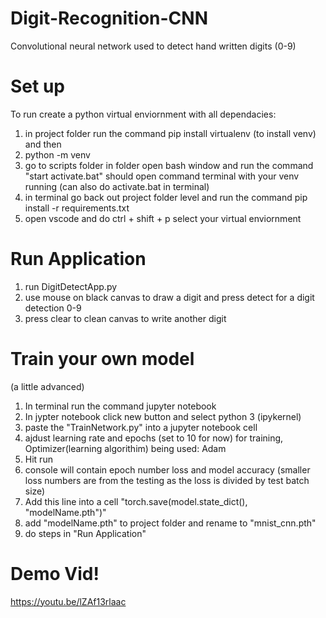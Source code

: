 # Digit-Recognition-CNN
Convolutional neural network used to detect hand written digits (0-9)

# Set up
To run create a python virtual enviornment with all dependacies:
1. in project folder run the command pip install virtualenv (to install venv) and then
2. python -m venv <virtual-environment-name> 
3. go to scripts folder in <virtual-environment-name>  folder open bash window and run the command "start activate.bat" should open command terminal with your venv running (can also do activate.bat in terminal)
4. in terminal go back out project folder level and run the command pip install -r requirements.txt
5. open vscode and do ctrl + shift + p select your virtual enviornment

# Run Application
1. run DigitDetectApp.py
2. use mouse on black canvas to draw a digit and press detect for a digit detection 0-9
3. press clear to clean canvas to write another digit

# Train your own model
(a little advanced)
1. In terminal run the command jupyter notebook
2. In jypter notebook click new button and select python 3 (ipykernel)
3. paste the "TrainNetwork.py" into a jupyter notebook cell 
4. ajdust learning rate and epochs (set to 10 for now) for training, Optimizer(learning algorithim) being used: Adam
5. Hit run
6. console will contain epoch number loss and model accuracy (smaller loss numbers are from the testing as the loss is divided by test batch size)
7. Add this line into a cell "torch.save(model.state_dict(), "modelName.pth")"
8. add "modelName.pth" to project folder and rename to "mnist_cnn.pth"
9. do steps in "Run Application"

# Demo Vid!
https://youtu.be/lZAf13rlaac
